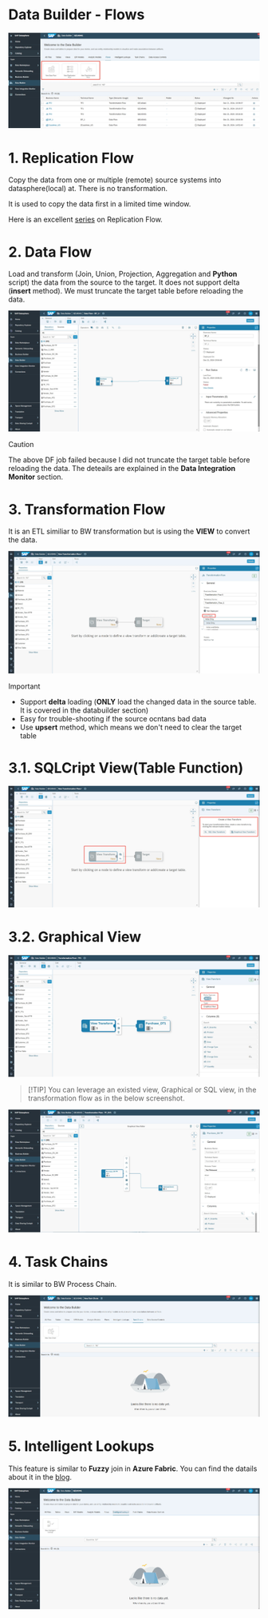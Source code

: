 #  Data Builder - Flows

![alt text](/DataBuilder/images/Flows.png?raw=true)

# 1. Replication Flow 

Copy the data from one or multiple (remote) source systems into datasphere(local) at. There is no transformation.

It is used to copy the data first in a limited time window.

Here is an excellent [series](https://community.sap.com/t5/technology-blogs-by-sap/replication-flow-blog-series-part-1-overview/ba-p/13581472) on Replication Flow.


# 2. Data Flow 

Load and transform (Join, Union, Projection, Aggregation and **Python** script) the data from the source to the target. It does not support delta (**insert** method). We must truncate the target table before reloading the data.

![alt text](/DataBuilder/images/Flow_DF.png?raw=true)

> [!CAUTION]
> The above DF job failed because I did not truncate the target table before reloading the data. The deteails are explained in the **Data Integration Monitor** section.

# 3. Transformation Flow 

It is an ETL similiar to BW transformation but is using the **VIEW** to convert the data.

![alt text](/DataBuilder/images/Flow_TF1.png?raw=true)

> [!IMPORTANT] 
> - Support **delta** loading (**ONLY** load the changed data in the source table. It is covered in the databuilder section)  
> - Easy for trouble-shooting if the source ocntans bad data
> - Use **upsert** method, which means we don't need to clear the target table

# 3.1. SQLCript View(Table Function)

![alt text](/DataBuilder/images/Flow_TF2.png?raw=true)

# 3.2. Graphical View

![alt text](/DataBuilder/images/Flow_GV1.png?raw=true)
>  [!TIP]
> You can leverage an existed view, Graphical or SQL view, in the transformation flow as in the below screenshot.

![alt text](/DataBuilder/images/Flow_GV2.png?raw=true)

# 4. Task Chains

It is similar to BW Process Chain. 

![alt text](/DataBuilder/images/Flow_TaskChains.png?raw=true)

# 5. Intelligent Lookups

This feature is similar to **Fuzzy** join in **Azure Fabric**. You can find the datails about it in the [blog]( https://community.sap.com/t5/technology-blogs-by-sap/sap-datasphere-intelligent-lookup-series-what-is-a-fuzzy-match-and-why/ba-p/13558732).

![alt text](/DataBuilder/images/Flow_InetLookups.png?raw=true)


